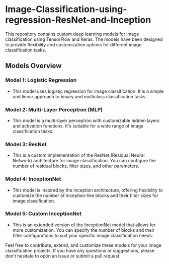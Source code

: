 # Image-Classification-using-regression-ResNet-and-Inception

This repository contains custom deep learning models for image classification using TensorFlow and Keras. The models have been designed to provide flexibility and customization options for different image classification tasks.

## Models Overview

### Model 1: Logistic Regression
- This model uses logistic regression for image classification. It is a simple and linear approach to binary and multiclass classification tasks.

### Model 2: Multi-Layer Perceptron (MLP)
- This model is a multi-layer perceptron with customizable hidden layers and activation functions. It's suitable for a wide range of image classification tasks.

### Model 3: ResNet
- This is a custom implementation of the ResNet (Residual Neural Network) architecture for image classification. You can configure the number of residual blocks, filter sizes, and other parameters.

### Model 4: InceptionNet
- This model is inspired by the Inception architecture, offering flexibility to customize the number of inception-like blocks and their filter sizes for image classification.

### Model 5: Custom InceptionNet
- This is an extended version of the InceptionNet model that allows for more customization. You can specify the number of blocks and their filter configurations to suit your specific image classification needs.



Feel free to contribute, extend, and customize these models for your image classification projects. If you have any questions or suggestions, please don't hesitate to open an issue or submit a pull request.
